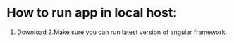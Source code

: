 # How to run app in local host:
1. Download 
2.Make sure you can run latest version of angular framework.


